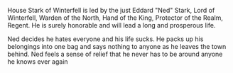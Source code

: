 House Stark of Winterfell is led by the just Eddard "Ned" Stark, Lord of
Winterfell, Warden of the North, Hand of the King, Protector of the Realm,
Regent.  He is surely honorable and will lead a long and prosperous life.

Ned decides he hates everyone and his life sucks. He packs up his belongings
into one bag and says nothing to anyone as he leaves the town behind. Ned feels
a sense of relief that he never has to be around anyone he knows ever again
